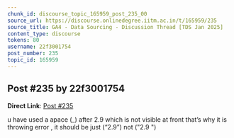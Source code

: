 ```yaml
---
chunk_id: discourse_topic_165959_post_235_00
source_url: https://discourse.onlinedegree.iitm.ac.in/t/165959/235
source_title: GA4 - Data Sourcing - Discussion Thread [TDS Jan 2025]
content_type: discourse
tokens: 80
username: 22f3001754
post_number: 235
topic_id: 165959
---
```


## Post #235 by 22f3001754

**Direct Link**: [Post #235](https://discourse.onlinedegree.iitm.ac.in/t/165959/235)

u have used a apace (_) after 2.9 which is not visible at front that’s why it is throwing error , it should be just (“2.9”) not ("2.9 ")
